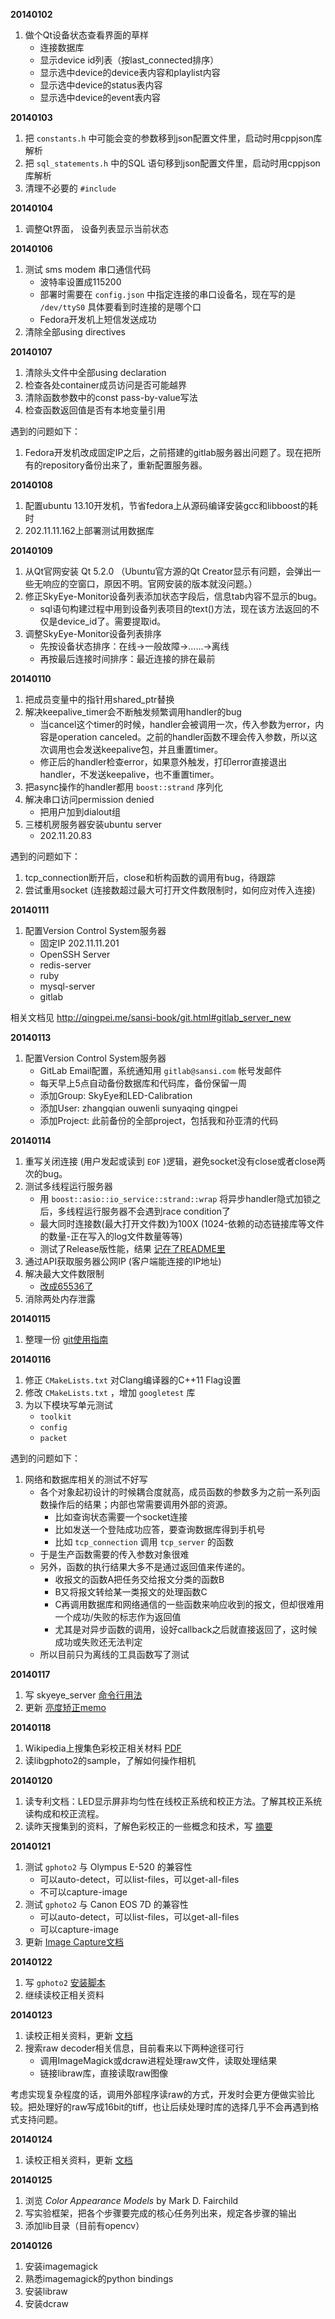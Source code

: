 **20140102**

1. 做个Qt设备状态查看界面的草样
    - 连接数据库
    - 显示device id列表（按last\_connected排序）
    - 显示选中device的device表内容和playlist内容
    - 显示选中device的status表内容
    - 显示选中device的event表内容

**20140103**

1. 把 `constants.h` 中可能会变的参数移到json配置文件里，启动时用cppjson库解析
2. 把 `sql_statements.h` 中的SQL 语句移到json配置文件里，启动时用cppjson库解析
3. 清理不必要的 `#include`

**20140104**

1. 调整Qt界面， 设备列表显示当前状态

**20140106**

1. 测试 sms modem 串口通信代码
    - 波特率设置成115200
    - 部署时需要在 `config.json` 中指定连接的串口设备名，现在写的是 `/dev/ttyS0` 具体要看到时连接的是哪个口
    - Fedora开发机上短信发送成功
2. 清除全部using directives

**20140107**

1. 清除头文件中全部using declaration
2. 检查各处container成员访问是否可能越界
3. 清除函数参数中的const pass-by-value写法
4. 检查函数返回值是否有本地变量引用


遇到的问题如下：


1. Fedora开发机改成固定IP之后，之前搭建的gitlab服务器出问题了。现在把所有的repository备份出来了，重新配置服务器。

**20140108**

1. 配置ubuntu 13.10开发机，节省fedora上从源码编译安装gcc和libboost的耗时
2. 202.11.11.162上部署测试用数据库

**20140109**

1. 从Qt官网安装 Qt 5.2.0 （Ubuntu官方源的Qt Creator显示有问题，会弹出一些无响应的空窗口，原因不明。官网安装的版本就没问题。）
2. 修正SkyEye-Monitor设备列表添加状态字段后，信息tab内容不显示的bug。
    - sql语句构建过程中用到设备列表项目的text()方法，现在该方法返回的不仅是device\_id了。需要提取id。
3. 调整SkyEye-Monitor设备列表排序
    - 先按设备状态排序：在线→一般故障→……→离线
    - 再按最后连接时间排序：最近连接的排在最前

**20140110**

1. 把成员变量中的指针用shared\_ptr替换
2. 解决keepalive\_timer会不断触发频繁调用handler的bug
    - 当cancel这个timer的时候，handler会被调用一次，传入参数为error，内容是operation canceled。之前的handler函数不理会传入参数，所以这次调用也会发送keepalive包，并且重置timer。
    - 修正后的handler检查error，如果意外触发，打印error直接退出handler，不发送keepalive，也不重置timer。
3. 把async操作的handler都用 `boost::strand` 序列化
4. 解决串口访问permission denied
    - 把用户加到dialout组
5. 三楼机房服务器安装ubuntu server
    - 202.11.20.83

遇到的问题如下：

1. tcp\_connection断开后，close和析构函数的调用有bug，待跟踪
2. 尝试重用socket (连接数超过最大可打开文件数限制时，如何应对传入连接)

**20140111**

1. 配置Version Control System服务器
    - 固定IP 202.11.11.201
    - OpenSSH Server
    - redis-server
    - ruby
    - mysql-server
    - gitlab

相关文档见 <http://qingpei.me/sansi-book/git.html#gitlab_server_new>

**20140113**

1. 配置Version Control System服务器
    - GitLab Email配置，系统通知用 `gitlab@sansi.com` 帐号发邮件
    - 每天早上5点自动备份数据库和代码库，备份保留一周
    - 添加Group: SkyEye和LED-Calibration
    - 添加User: zhangqian ouwenli sunyaqing qingpei
    - 添加Project: 此前备份的全部project，包括我和孙亚清的代码

**20140114**

1. 重写关闭连接 (用户发起或读到 `EOF` )逻辑，避免socket没有close或者close两次的bug。
2. 测试多线程运行服务器
    - 用 `boost::asio::io_service::strand::wrap` 将异步handler隐式加锁之后，多线程运行服务器不会遇到race condition了
    - 最大同时连接数(最大打开文件数)为100X (1024-依赖的动态链接库等文件的数量-正在写入的log文件数量等等)
    - 测试了Release版性能，结果 [记在了README里](http://202.11.11.201/skyeye/skyeye-server/blob/master/README.md#toc_1)
3. 通过API获取服务器公网IP (客户端能连接的IP地址)
4. 解决最大文件数限制
    - [改成65536了](http://qingpei.me/sansi-book/skyeye.html#_max_open_files)
5. 消除两处内存泄露

**20140115**

1. 整理一份 [git使用指南](http://qingpei.me/sansi-book/git.html#use_git)

**20140116**

1. 修正 `CMakeLists.txt` 对Clang编译器的C++11 Flag设置
2. 修改 `CMakeLists.txt` ，增加 `googletest` 库
3. 为以下模块写单元测试
    - `toolkit`
    - `config`
    - `packet`

遇到的问题如下：

1. 网络和数据库相关的测试不好写
    - 各个对象起初设计的时候耦合度就高，成员函数的参数多为之前一系列函数操作后的结果；内部也常需要调用外部的资源。
        - 比如查询状态需要一个socket连接
        - 比如发送一个登陆成功应答，要查询数据库得到手机号
        - 比如 `tcp_connection` 调用 `tcp_server` 的函数
    - 于是生产函数需要的传入参数对象很难
    - 另外，函数的执行结果大多不是通过返回值来传递的。
        - 收报文的函数A把任务交给报文分类的函数B
        - B又将报文转给某一类报文的处理函数C
        - C再调用数据库和网络通信的一些函数来响应收到的报文，但却很难用一个成功/失败的标志作为返回值
        - 尤其是对异步函数的调用，设好callback之后就直接返回了，这时候成功或失败还无法判定
    - 所以目前只为离线的工具函数写了测试

**20140117**

1. 写 skyeye\_server [命令行用法](http://202.11.11.201/skyeye/skyeye-server/blob/master/README.md#toc_3)
2. 更新 [亮度矫正memo](http://qingpei.me/sansi-book/led_calibration.html)

**20140118**

1. Wikipedia上搜集色彩校正相关材料 [PDF](https://www.dropbox.com/s/vfgfq60mrp2b1rq/LED%20Calibration%20Handbook.pdf)
2. 读libgphoto2的sample，了解如何操作相机

**20140120**

1. 读专利文档：LED显示屏非均匀性在线校正系统和校正方法。了解其校正系统读构成和校正流程。
2. 读昨天搜集到的资料，了解色彩校正的一些概念和技术，写 [摘要](http://qingpei.me/sansi-book/led_calibration.html#_notes_on_led_calibration_handbook)

**20140121**

1. 测试 `gphoto2` 与 Olympus E-520 的兼容性
    - 可以auto-detect，可以list-files，可以get-all-files
    - 不可以capture-image
2. 测试 `gphoto2` 与 Canon EOS 7D 的兼容性
    - 可以auto-detect，可以list-files，可以get-all-files
    - 可以capture-image
3. 更新 [Image Capture文档](http://qingpei.me/sansi-book/led_calibration.html#_image_capture)

**20140122**

1. 写 `gphoto2` [安装脚本](https://github.com/edwardtoday/LED-Calibration/blob/master/script/install_gphoto2.sh)
2. 继续读校正相关资料

**20140123**

1. 读校正相关资料，更新 [文档](http://qingpei.me/sansi-book/led_calibration.html)
2. 搜索raw decoder相关信息，目前看来以下两种途径可行
    - 调用ImageMagick或dcraw进程处理raw文件，读取处理结果
    - 链接libraw库，直接读取raw图像

考虑实现复杂程度的话，调用外部程序读raw的方式，开发时会更方便做实验比较。把处理好的raw写成16bit的tiff，也让后续处理时库的选择几乎不会再遇到格式支持问题。

**20140124**

1. 读校正相关资料，更新 [文档](http://qingpei.me/sansi-book/led_calibration.html)

**20140125**

1. 浏览 *Color Appearance Models* by Mark D. Fairchild
2. 写实验框架，把各个步骤要完成的核心任务列出来，规定各步骤的输出
3. 添加lib目录（目前有opencv）

**20140126**

1. 安装imagemagick
2. 熟悉imagemagick的python bindings
3. 安装libraw
4. 安装dcraw
